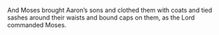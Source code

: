 And Moses brought Aaron’s sons and clothed them with coats and tied sashes around their waists and bound caps on them, as the Lord commanded Moses.
